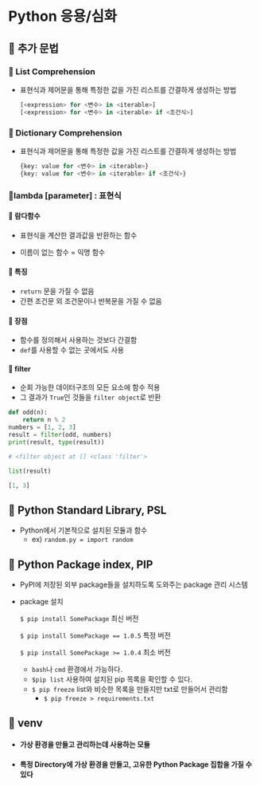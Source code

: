 # Python 응용/심화

## 📝 추가 문법

### 📌 List Comprehension

  - 표현식과 제어문을 통해 특정한 값을 가진 리스트를 간결하게 생성하는 방법

    ```python
    [<expression> for <변수> in <iterable>]
    [<expression> for <변수> in <iterable> if <조건식>]
    ```

### 📌 Dictionary Comprehension

  - 표현식과 제어문을 통해 특정한 값을 가진 리스트를 간결하게 생성하는 방법

    ```python
    {key: value for <변수> in <iterable>}
    {key: value for <변수> in <iterable> if <조건식>}
    ```

### 📌lambda [parameter] : 표현식

  #### 	🔖 람다함수

- 표현식을 계산한 결과값을 반환하는 함수

- 이름이 없는 함수 = 익명 함수

#### 🔖 특징

- `return` 문을 가질 수 없음
- 간편 조건문 외 조건문이나 반복문을 가질 수 없음

#### 🔖 장점

- 함수를 정의해서 사용하는 것보다 간결함
- `def`를 사용할 수 없는 곳에서도 사용 

#### 🔖 filter

- 순회 가능한 데이터구조의 모든 요소에 함수 적용
- 그 결과가 `True`인 것들을 `filter object`로 반환

``` python
def odd(n):
    return n % 2
numbers = [1, 2, 3]
result = filter(odd, numbers)
print(result, type(result))

# <filter object at [] <class 'filter'>

list(result)

[1, 3]
```

## 📝 Python Standard Library, PSL

- Python에서 기본적으로 설치된 모듈과 함수
  - ex) `random.py = import random`

## 📌 Python Package index, PIP

- PyPI에 저장된 외부 package들을 설치하도록 도와주는 package 관리 시스템

- package 설치

  `$ pip install SomePackage`  최신 버전

  `$ pip install SomePackage == 1.0.5` 특정 버전

  `$ pip install SomePackage >= 1.0.4` 최소 버전

  - `bash`나 `cmd` 환경에서 가능하다.
  - `$pip list` 사용하여 설치된 pip 목록을 확인할 수 있다.
  - `$ pip freeze` list와 비슷한 목록을 만들지만 txt로 만들어서 관리함
    - `$ pip freeze > requirements.txt`

## 📌 venv

- #### 가상 환경을 만들고 관리하는데 사용하는 모듈

- #### 특정 Directory에 가상 환경을 만들고, 고유한 Python Package 집합을 가질 수 있다


